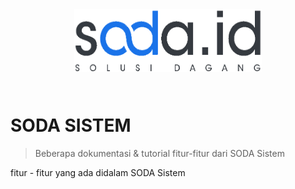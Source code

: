 <div style="margin:0; width: 100%; text-align: center; padding-bottom: 30px;">
    <img align="center" src="./_assets/logo-soda.png" width="300" height="100" />
</div>


# SODA SISTEM

> Beberapa dokumentasi & tutorial fitur-fitur dari SODA Sistem

fitur - fitur yang ada didalam SODA Sistem
